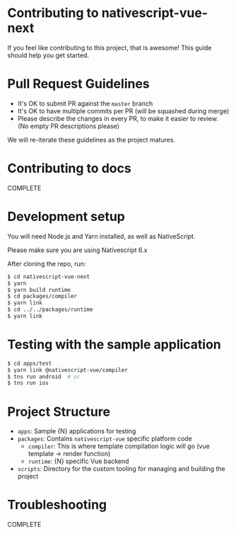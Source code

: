 # Contributing to nativescript-vue-next

If you feel like contributing to this project, that is awesome! This guide should help you get started.

# Pull Request Guidelines

- It's OK to submit PR against the `master` branch
- It's OK to have multiple commits per PR (will be squashed during merge)
- Please describe the changes in every PR, to make it easier to review. (No empty PR descriptions please)

We will re-iterate these guidelines as the project matures.

# Contributing to docs

COMPLETE

# Development setup

You will need Node.js and Yarn installed, as well as NativeScript.

Please make sure you are using Nativescript 6.x

After cloning the repo, run:

```bash
$ cd nativescript-vue-next
$ yarn
$ yarn build runtime
$ cd packages/compiler
$ yarn link
$ cd ../../packages/runtime
$ yarn link
```

# Testing with the sample application

```bash
$ cd apps/test
$ yarn link @nativescript-vue/compiler
$ tns run android  # or
$ tns run ios
```

# Project Structure

- `apps`: Sample {N} applications for testing
- `packages`: Contains `nativescript-vue` specific platform code
  - `compiler`: This is where template compilation logic will go (vue template -> render function)
  - `runtime`: {N} specific Vue backend
- `scripts`: Directory for the custom tooling for managing and building the project

# Troubleshooting

COMPLETE